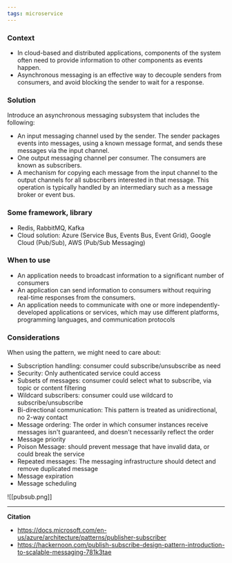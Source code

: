 ```yaml
---
tags: microservice
---
```


### Context
  - In cloud-based and distributed applications, components of the system often need to provide information to other components as events happen.
  - Asynchronous messaging is an effective way to decouple senders from consumers, and avoid blocking the sender to wait for a response.

### Solution
Introduce an asynchronous messaging subsystem that includes the following:
 - An input messaging channel used by the sender. The sender packages events into messages, using a known message format, and sends these messages via the input channel.
 - One output messaging channel per consumer. The consumers are known as subscribers.
 - A mechanism for copying each message from the input channel to the output channels for all subscribers interested in that message. This operation is typically handled by an intermediary such as a message broker or event bus.

### Some framework, library
 - Redis, RabbitMQ, Kafka
 - Cloud solution: Azure (Service Bus, Events Bus, Event Grid), Google Cloud (Pub/Sub), AWS (Pub/Sub Messaging)

### When to use
 - An application needs to broadcast information to a significant number of consumers
 - An application can send information to consumers without requiring real-time responses from the consumers.
 - An application needs to communicate with one or more independently-developed applications or services, which may use different platforms, programming languages, and communication protocols

### Considerations
 When using the pattern, we might need to care about:
 - Subscription handling: consumer could subscribe/unsubscribe as need
 - Security: Only authenticated service could access
 - Subsets of messages: consumer could select what to subscribe, via topic or content filtering 
 - Wildcard subscribers: consumer could use wildcard to subscribe/unsubscribe
 - Bi-directional communication: This pattern is treated as unidirectional, no 2-way contact
 - Message ordering: The order in which consumer instances receive messages isn't guaranteed, and doesn't necessarily reflect the order
 - Message priority
 - Poison Message: should prevent message that have invalid data, or could break the service
 - Repeated messages: The messaging infrastructure should detect and remove duplicated message
 - Message expiration
 - Message scheduling

![[pubsub.png]]

---

**Citation**
 - https://docs.microsoft.com/en-us/azure/architecture/patterns/publisher-subscriber
 - https://hackernoon.com/publish-subscribe-design-pattern-introduction-to-scalable-messaging-781k3tae